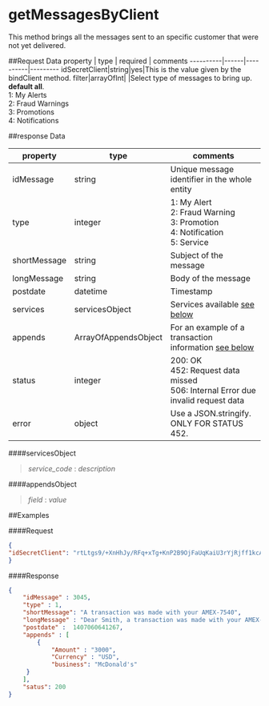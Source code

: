 getMessagesByClient
=======================
This method brings all the messages sent to an specific customer that were not yet delivered.


##Request Data
property  | type | required | comments
----------|------|----------|---------
idSecretClient|string|yes|This is the value given by the bindClient method.
filter|arrayOfInt| |Select type of messages to bring up. <br>**default all**.<br> 1: My Alerts<br> 2: Fraud Warnings<br> 3: Promotions <br> 4: Notifications

##response Data

property | type | comments
----------|------|---------
idMessage|string|Unique message identifier in the whole entity 
type|integer| 1: My Alert<br> 2: Fraud Warning<br> 3: Promotion <br> 4: Notification <br> 5: Service  
shortMessage|string|Subject of the message
longMessage|string|Body of the message
postdate|datetime|Timestamp
services|servicesObject|Services available [see below]()
appends|ArrayOfAppendsObject|For an example of a transaction information [see below]()	
status|integer| 200: OK<br> 452: Request data missed <br> 506: Internal Error due invalid request data
error|object| Use a JSON.stringify. ONLY FOR STATUS 452.

####servicesObject
	
> *service_code* : *description*

####appendsObject
> *field* : *value*

##Examples

####Request

```json
{
"idSecretClient": "rtLtgs9/+XnHhJy/RFq+xTg+KnP2B9OjFaUqKaiU3rYjRjff1kcAxW1veBwboz2Vc5T28vvUXTi5nUes4asHoNJbQsbc7zLNAHirrI8ra6xMnU4bhF8wkDeqBOHmWiomcn/UY858wEYAl+/Dpz53L2qHT9pU7Q+EVSTovgYogJ66WoNt7CoDkfh7zrb9vJZq7ojqskhVA6LUi9O4BhiI3Q=="
}
```

####Response
```json
{
    "idMessage" : 3045,
    "type" : 1,
    "shortMessage": "A transaction was made with your AMEX-7540",
    "longMessage" : "Dear Smith, a transaction was made with your AMEX-7540 for an amount of US$3000.",
    "postdate" :  1407060641267,
    "appends" : [
    	{
	    	"Amount" : "3000",
	    	"Currency" : "USD",
	    	"business": "McDonald's"
	 }
    ],
    "satus": 200
}
```
